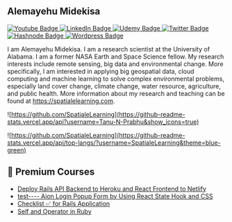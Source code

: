 ## Alemayehu Midekisa

<div id="badges">
   <a href="https://www.youtube.com/channel/UCzWimsVHHZFG1uMUYgKizqg">
    <img src="https://img.shields.io/badge/YouTube-red?style=for-the-badge&logo=youtube&logoColor=white" alt="Youtube Badge"/>
  </a>
  <a href="https://www.linkedin.com/in/alemayehumidekisa/">
    <img src="https://img.shields.io/badge/LinkedIn-blue?style=for-the-badge&logo=linkedin&logoColor=white" alt="LinkedIn Badge"/>
  </a>
  <a href="https://www.udemy.com/course/google-earth-engine-gis-remote-sensing/?couponCode=AUG22DISC">
    <img src="https://img.shields.io/badge/Udemy-EC5252?style=for-the-badge&logo=Udemy&logoColor=white" alt="Udemy Badge"/>
  </a>
  <a href="https://twitter.com/DrAlemayehuM">
    <img src="https://img.shields.io/badge/Twitter-blue?style=for-the-badge&logo=twitter&logoColor=white" alt="Twitter Badge"/>
  </a>
  <a href="hashnode url">
    <img src="https://img.shields.io/badge/Hashnode-2962FF?style=for-the-badge&logo=hashnode&logoColor=white" alt="Hashnode Badge"/>
  </a>
  <a href="https://spatialelearning.com/">
    <img src="https://img.shields.io/badge/Wordpress-21759B?style=for-the-badge&logo=wordpress&logoColor=white" alt="Wordpress Badge"/>
  </a>
</div>

I am Alemayehu Midekisa. I am  a research scientist at the University of Alabama. I am a former NASA Earth and Space Science fellow. My research interests include remote sensing, big data and environmental change. More specifically, I am interested in applying big geospatial data, cloud computing and machine learning to solve complex environmental problems, especially land cover change, climate change, water resource, agriculture, and public health. More information about my research  and teaching can be found at https://spatialelearning.com.



![https://github.com/SpatialeLearning](https://github-readme-stats.vercel.app/api?username=Tanu-N-Prabhu&show_icons=true)

![https://github.com/SpatialeLearning](https://github-readme-stats.vercel.app/api/top-langs/?username=SpatialeLearning&theme=blue-green)

## 📝 Premium Courses 

- [Deploy Rails API Backend to Heroku and React Frontend to Netlify](https://yushi95.medium.com/deploy-rails-api-backend-to-heroku-and-react-frontend-to-netlify-b515239d5022)
- [test----   Aion Login Popup Form by Using React State Hook and CSS](https://medium.com/geekculture/animation-login-popup-form-by-using-react-state-hook-and-css-7ecf803f1fa9)
- [Checklist ✅ for Rails Application](https://yushi95.medium.com/checklist-for-rails-application-30868cb4f48b)
- [Self and Operator in Ruby](https://blog.usejournal.com/self-in-ruby-5e8a91fa4602)
